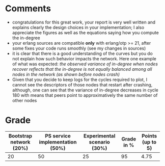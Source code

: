 # Comments

- congratulations for this great work, your report is very well written and explains clearly the design choices in your implementation; I also appreciate the figures as well as the equations saying how you compute the in-degree
- your erlang sources are compatible **only** with erlang/otp >= 21, after some fixes your code runs smoothly (see my changes in sources)
- it is clear that there is a good understanding of the curves but you do not explain how such behavior impacts the network. Here one example of what was expected: *the observed variance of in-degree when nodes recover reflects that the in-degree is not equally balanced among all nodes in the network (as shown before nodes crash)*
- Given that you decide to keep logs for the cycles required to plot, I cannot see the descriptors of those nodes that restart after crashing, although, one can see that the variance of in-degree decreases in cycle 180 with means that peers point to approximatively the same number of other nodes

# Grade
| Bootstrap network (20%) | PS service implementation (50%) | Experimental scenario (30%) | Grade in % | Points (up to 5) |
|---|---|---|---|---|
|20	|50|	25|	95|	4.75|
